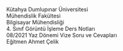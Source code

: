 Kütahya Dumlupınar Üniversitesi                                                                                                                                                      
Mühendislik Fakültesi                                                                                                                                                                   
Bilgisayar Mühendisliği                                                                                                                                                                   
4. Sınıf Görüntü İşleme Ders Notları                                                                                                                                                                                                                                                                                                                        
08/2021 Yaz Dönemi Vize Soru ve Cevapları                                                                                                                                                
Eğitmen Ahmet Çelik
